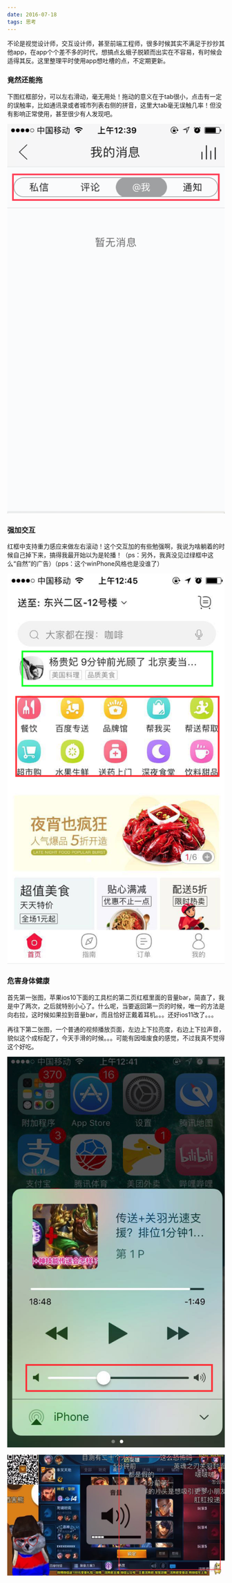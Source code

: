```yaml
---
date: 2016-07-18
tags: 思考
---
```


不论是视觉设计师，交互设计师，甚至前端工程师，很多时候其实不满足于抄抄其他app，在app个个差不多的时代，想搞点幺蛾子脱颖而出实在不容易，有时候会适得其反。这里整理平时使用app想吐槽的点，不定期更新。

### 竟然还能拖

下图红框部分，可以左右滑动，毫无用处！拖动的意义在于tab很小，点击有一定的误触率，比如通讯录或者城市列表右侧的拼音，这里大tab毫无误触几率！但没有影响正常使用，甚至很少有人发现吧。

![](/images/1509814855hs.png)

### 强加交互

红框中支持重力感应来做左右滚动！这个交互加的有些勉强啊，我说为啥躺着的时候自己掉下来，搞得我最开始以为是轮播！（ps：另外，我真没见过绿框中这么“自然”的广告）（pps：这个winPhone风格也是没谁了）

![](/images/1509815097wy.png)

### 危害身体健康

首先第一张图，苹果ios10下面的工具栏的第二页红框里面的音量bar，简直了，我是中了两次，之后就特别小心了。什么呢，当要返回第一页的时候，唯一的方法是向右拉，这时候如果拉到音量bar，而且恰好正戴着耳机。。。还好ios11改了。。。

再往下第二张图，一个普通的视频播放页面，左边上下拉亮度，右边上下拉声音，貌似这个成标配了，今天手滑的时候。。。可能有因噎废食的感觉，不过我真不觉得这个好吃。

![](/images/1509815350vd.png)

![](/images/1509815395zh.png)